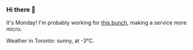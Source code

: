 ### Hi there :wave:

It's Monday! I'm probably working for [this bunch](https://github.com/kohofinancial), making a service more micro.

Weather in Toronto: sunny, at -3°C.
